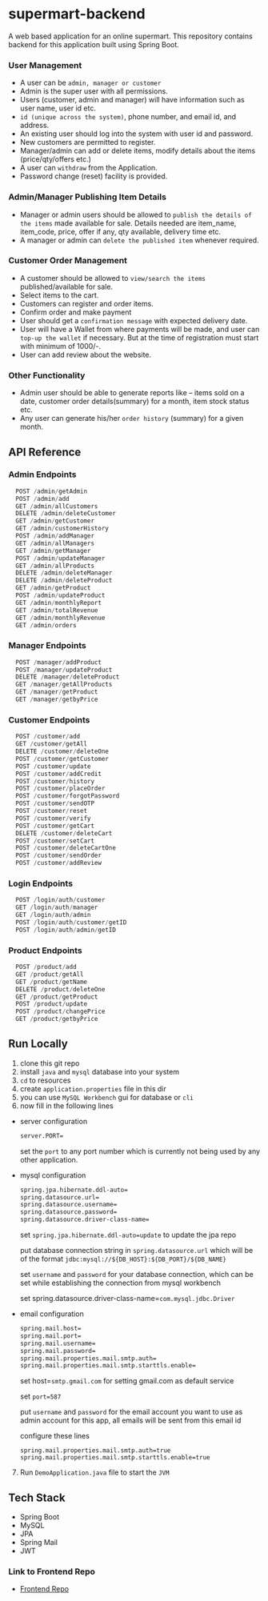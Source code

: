 
# supermart-backend

A web based application for an online supermart. This repository contains backend for this application built using Spring Boot.

### User Management
  - A user can be ```admin, manager or customer```
  - Admin is the super user with all permissions.
  - Users (customer, admin and manager) will have information such as user name, user id etc.
  - ```id (unique across the system)```, phone number, and email id, and address.
  - An existing user should log into the system with user id and password.
  - New customers are permitted to register.
  - Manager/admin can add or delete items, modify details about the items (price/qty/offers etc.)
  - A user can ```withdraw``` from the Application.
  - Password change (reset) facility is provided.

### Admin/Manager Publishing Item Details
  - Manager or admin users should be allowed to ```publish the details of the items``` made available for sale. Details needed are item_name, item_code, price, offer if any, qty available, delivery time etc.
  - A manager or admin can ```delete the published item``` whenever required.

### Customer Order Management
  - A customer should be allowed to ```view/search the items``` published/available for sale.
  - Select items to the cart.
  - Customers can register and order items.
  - Confirm order and make payment
  - User should get a ```confirmation message``` with expected delivery date.
  - User will have a Wallet from where payments will be made, and user can ```top-up the wallet``` if necessary. But at the time of registration must start with minimum of 1000/-.
  - User can add review about the website.

### Other Functionality
  - Admin user should be able to generate reports like – items sold on a date, customer order details(summary) for a month, item stock status etc.
  - Any user can generate his/her ```order history``` (summary) for a given month.


## API Reference

### Admin Endpoints

```java
  POST /admin/getAdmin
  POST /admin/add
  GET /admin/allCustomers
  DELETE /admin/deleteCustomer
  GET /admin/getCustomer
  GET /admin/customerHistory
  POST /admin/addManager
  GET /admin/allManagers
  GET /admin/getManager
  POST /admin/updateManager
  GET /admin/allProducts
  DELETE /admin/deleteManager
  DELETE /admin/deleteProduct
  GET /admin/getProduct
  POST /admin/updateProduct
  GET /admin/monthlyReport
  GET /admin/totalRevenue
  GET /admin/monthlyRevenue
  GET /admin/orders
```

### Manager Endpoints

```java
  POST /manager/addProduct
  POST /manager/updateProduct
  DELETE /manager/deleteProduct
  GET /manager/getAllProducts
  GET /manager/getProduct
  GET /manager/getbyPrice
```

### Customer Endpoints

```java
  POST /customer/add
  GET /customer/getAll
  DELETE /customer/deleteOne
  POST /customer/getCustomer
  POST /customer/update
  POST /customer/addCredit
  POST /customer/history
  POST /customer/placeOrder
  POST /customer/forgotPassword
  POST /customer/sendOTP
  POST /customer/reset
  POST /customer/verify
  POST /customer/getCart
  DELETE /customer/deleteCart
  POST /customer/setCart
  POST /customer/deleteCartOne
  POST /customer/sendOrder
  POST /customer/addReview
```


### Login Endpoints

```java
  POST /login/auth/customer
  GET /login/auth/manager
  GET /login/auth/admin
  POST /login/auth/customer/getID
  POST /login/auth/admin/getID
```

### Product Endpoints

```java
  POST /product/add
  GET /product/getAll
  GET /product/getName
  DELETE /product/deleteOne
  GET /product/getProduct
  POST /product/update
  POST /product/changePrice
  GET /product/getbyPrice
```

## Run Locally

1. clone this git repo
2. install ```java``` and ```mysql``` database into your system
3. ```cd``` to resources
4. create ```application.properties``` file in this dir
5. you can use ```MySQL Workbench``` gui for database or ```cli```
6. now fill in the following lines
   
- server configuration
  ```bash
  server.PORT=
  ```
  set the ```port``` to any port number which is currently not being used by any other application.

- mysql configuration

  ```bash
  spring.jpa.hibernate.ddl-auto=
  spring.datasource.url=
  spring.datasource.username=
  spring.datasource.password=
  spring.datasource.driver-class-name=
  ```
  set ```spring.jpa.hibernate.ddl-auto=update``` to update the jpa repo <br/>
  
  put database connection string in ```spring.datasource.url``` which will be of the format ```jdbc:mysql://${DB_HOST}:${DB_PORT}/${DB_NAME}``` <br/>
  
  set ```username``` and ```password``` for your database connection, which can be set while establishing the connection from mysql workbench <br/>
  
  set spring.datasource.driver-class-name=```com.mysql.jdbc.Driver``` <br/>

- email configuration

  ```bash
  spring.mail.host=
  spring.mail.port=
  spring.mail.username=
  spring.mail.password=
  spring.mail.properties.mail.smtp.auth=
  spring.mail.properties.mail.smtp.starttls.enable=
  ```
  
  set host=```smtp.gmail.com``` for setting gmail.com as default service
  
  set ```port=587```
  
  put ```username``` and ```password``` for the email account you want to use as admin account for this app, all emails will be sent from this email id
  
  configure these lines
  ```
  spring.mail.properties.mail.smtp.auth=true
  spring.mail.properties.mail.smtp.starttls.enable=true
  ```
7. Run ```DemoApplication.java``` file to start the ```JVM```

## Tech Stack

- Spring Boot
- MySQL
- JPA
- Spring Mail
- JWT

### Link to Frontend Repo
- <a href = "https://github.com/pavas23/supermart-frontend">Frontend Repo</a>

